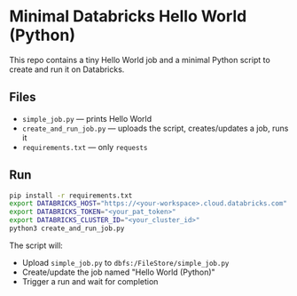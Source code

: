 # Minimal Databricks Hello World (Python)

This repo contains a tiny Hello World job and a minimal Python script to create and run it on Databricks.

## Files
- `simple_job.py` — prints Hello World
- `create_and_run_job.py` — uploads the script, creates/updates a job, runs it
- `requirements.txt` — only `requests`

## Run
```bash
pip install -r requirements.txt
export DATABRICKS_HOST="https://<your-workspace>.cloud.databricks.com"
export DATABRICKS_TOKEN="<your_pat_token>"
export DATABRICKS_CLUSTER_ID="<your_cluster_id>"
python3 create_and_run_job.py
```

The script will:
- Upload `simple_job.py` to `dbfs:/FileStore/simple_job.py`
- Create/update the job named "Hello World (Python)"
- Trigger a run and wait for completion

